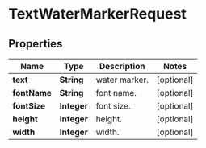 
# TextWaterMarkerRequest

## Properties
Name | Type | Description | Notes
------------ | ------------- | ------------- | -------------
**text** | **String** | water marker. |  [optional]
**fontName** | **String** | font name. |  [optional]
**fontSize** | **Integer** | font size. |  [optional]
**height** | **Integer** | height. |  [optional]
**width** | **Integer** | width. |  [optional]



